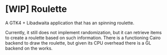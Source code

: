 # [WIP] Roulette

A GTK4 + Libadwaita application that has an spinning roulette.

Currently, it still does not implement randomization, but it can retrieve items
to create a roulette based on such information. There is a functioning Cairo
backend to draw the roulette, but given its CPU overhead there is a GL backend
on the works.
